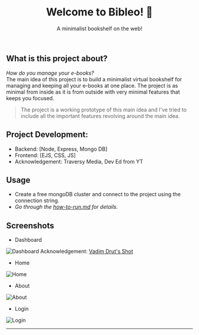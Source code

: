 <h1 align="center">Welcome to Bibleo! 👋</h1>
<p align="center">A minimalist bookshelf on the web!</p>
<br />

## What is this project about?

_How do you manage your e-books?_ <br/>
The main idea of this project is to build a minimalist virtual bookshelf for managing and keeping all your e-books at one place. The project is as minimal from inside as it is from outside with very minimal features that keeps you focused.

> The project is a working prototype of this main idea and I've tried to include all the important features revolving around the main idea.

## Project Development:
  - Backend: [Node, Express, Mongo DB]
  - Frontend: [EJS, CSS, JS]
  - Acknowledgement: Traversy Media, Dev Ed from YT

## Usage
- Create a free mongoDB cluster and connect to the project using the connection string.
- *Go through the [how-to-run.md](https://github.com/singhayushh/project_Bookmarks/blob/master/how-to-run.md) for details.*


## Screenshots

* Dashboard

![Dashboard](./views/resources/img/dashboard-screen.png)
  Acknowledgement: [Vadim Drut's Shot](https://dribbble.com/shots/10980760-Book-Library-page)

* Home

![Home](./views/resources/img/home-screen.png)

* About

![About](./views/resources/img/about-screen.png)

* Login

![Login](./views/resources/img/login-screen.png)

----------
